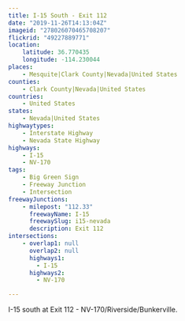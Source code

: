 ```yaml
---
title: I-15 South - Exit 112
date: "2019-11-26T14:13:04Z"
imageid: "278026070465708207"
flickrid: "49227889771"
location:
    latitude: 36.770435
    longitude: -114.230044
places:
    - Mesquite|Clark County|Nevada|United States
counties:
    - Clark County|Nevada|United States
countries:
    - United States
states:
    - Nevada|United States
highwaytypes:
    - Interstate Highway
    - Nevada State Highway
highways:
    - I-15
    - NV-170
tags:
    - Big Green Sign
    - Freeway Junction
    - Intersection
freewayJunctions:
    - milepost: "112.33"
      freewayName: I-15
      freewaySlug: i15-nevada
      description: Exit 112
intersections:
    - overlap1: null
      overlap2: null
      highways1:
        - I-15
      highways2:
        - NV-170

---
```

I-15 south at Exit 112 - NV-170/Riverside/Bunkerville.